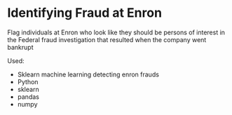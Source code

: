 
# Identifying Fraud at Enron
Flag individuals at Enron who look like they should be persons of interest in the Federal fraud investigation that resulted when the company went bankrupt

Used:
- Sklearn machine learning detecting enron frauds
- Python
- sklearn
- pandas 
- numpy

